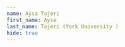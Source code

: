 ```yaml
--- 
name: Aysa Tajeri  
first_name: Aysa 
last_name: Tajeri (York University ) 
hide: true 
--- 
```

 
 
